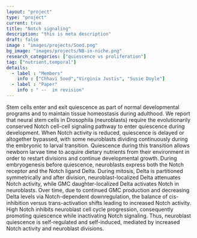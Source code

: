 ```yaml
---
layout: "project"
type: "project"
current: true
title: "Notch signaling"
description: "this is meta description"
draft: false
image : "images/projects/Sood.png"
bg_image: "images/projects/NB-in-niche.png"
research_categories: ["quiescence vs proliferation"]
tag: ["nutrient,temporal"]
details:
  - label : "Members"
    info : ["Chhavi Sood","Virginia Justis", "Susie Doyle"]
  - label : "Paper"
    info : " --  in revision"
---
```

Stem cells enter and exit quiescence as part of normal developmental programs and to maintain tissue homeostasis during adulthood. We report that neural stem cells in Drosophila (neuroblasts) require the evolutionarily conserved Notch cell-cell signaling pathway to enter quiescence during development. When Notch activity is reduced, quiescence is delayed or altogether bypassed, with some neuroblasts dividing continuously during the embryonic to larval transition. Quiescence during this transition allows newborn larvae time to acquire dietary nutrients from their environment in order to restart divisions and continue developmental growth. During embryogenesis before quiescence, neuroblasts express both the Notch receptor and the Notch ligand Delta. During mitosis, Delta is partitioned symmetrically and after division, neuroblast-localized Delta attenuates Notch activity, while GMC daughter-localized Delta activates Notch in neuroblasts. Over time, due to continued GMC production and decreasing Delta levels via Notch-dependent downregulation, the balance of cis-inhibition versus trans-activation shifts leading to increased Notch activity. High Notch inhibits neuroblast cell cycle progression, consequently promoting quiescence while inactivating Notch signaling. Thus, neuroblast quiescence is self-regulated and self-induced, mediated by increased  Notch activity and neuroblast divisions.